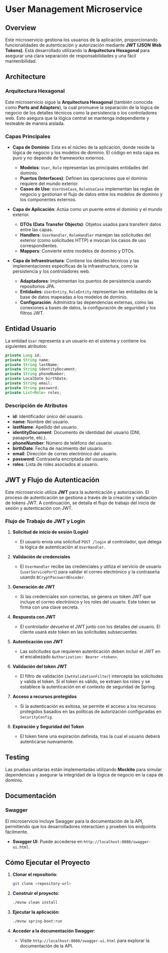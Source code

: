 

# User Management Microservice

## Overview

Este microservicio gestiona los usuarios de la aplicación, proporcionando funcionalidades de autenticación y autorización mediante **JWT (JSON Web Tokens)**. Está desarrollado utilizando la **Arquitectura Hexagonal** para asegurar una clara separación de responsabilidades y una fácil mantenibilidad.

## Architecture

### Arquitectura Hexagonal

Este microservicio sigue la **Arquitectura Hexagonal** (también conocida como **Ports and Adapters**), la cual promueve la separación de la lógica de negocio de los detalles técnicos como la persistencia o los controladores web. Esto asegura que la lógica central se mantenga independiente y testeable de manera aislada.

### Capas Principales

- **Capa de Dominio**: Esta es el núcleo de la aplicación, donde reside la lógica de negocio y los modelos de dominio. El código en esta capa es puro y no depende de frameworks externos.
  - **Modelos**: `User`, `Role` representan las principales entidades del dominio.
  - **Puertos (Interfaces)**: Definen las operaciones que el dominio requiere del mundo exterior.
  - **Casos de Uso**: `UserUseCase`, `RoleUseCase` implementan las reglas de negocio y gestionan el flujo de datos entre los modelos de dominio y los componentes externos.

- **Capa de Aplicación**: Actúa como un puente entre el dominio y el mundo exterior.
  - **DTOs (Data Transfer Objects)**: Objetos usados para transferir datos entre las capas.
  - **Handlers**: `UserHandler`, `RoleHandler` manejan las solicitudes del exterior (como solicitudes HTTP) e invocan los casos de uso correspondientes.
  - **Mappers**: Convierte entre modelos de dominio y DTOs.

- **Capa de Infraestructura**: Contiene los detalles técnicos y las implementaciones específicas de la infraestructura, como la persistencia y los controladores web.
  - **Adaptadores**: Implementan los puertos de persistencia usando repositorios JPA.
  - **Entidades**: `UserEntity`, `RoleEntity` representan las entidades de la base de datos mapeadas a los modelos de dominio.
  - **Configuración**: Administra las dependencias externas, como las conexiones a bases de datos, la configuración de seguridad y los filtros JWT.

## Entidad Usuario

La entidad `User` representa a un usuario en el sistema y contiene los siguientes atributos:

```java
private Long id;
private String name;
private String lastName;
private String identityDocument;
private String phoneNumber;
private LocalDate birthDate;
private String email;
private String password;
private List<Role> roles;
```

### Descripción de Atributos

- **id**: Identificador único del usuario.
- **name**: Nombre del usuario.
- **lastName**: Apellido del usuario.
- **identityDocument**: Documento de identidad del usuario (DNI, pasaporte, etc.).
- **phoneNumber**: Número de teléfono del usuario.
- **birthDate**: Fecha de nacimiento del usuario.
- **email**: Dirección de correo electrónico del usuario.
- **password**: Contraseña encriptada del usuario.
- **roles**: Lista de roles asociados al usuario.

## JWT y Flujo de Autenticación

Este microservicio utiliza **JWT** para la autenticación y autorización. El proceso de autenticación se gestiona a través de la creación y validación de tokens JWT. A continuación, se detalla el flujo de trabajo del inicio de sesión y autenticación con JWT.

### Flujo de Trabajo de JWT y Login

1. **Solicitud de inicio de sesión (Login)**
   - El usuario envía una solicitud `POST /login` al controlador, que delega la lógica de autenticación al `UserHandler`.

2. **Validación de credenciales**
   - El `UserHandler` recibe las credenciales y utiliza el servicio de usuario (`userServicePort`) para validar el correo electrónico y la contraseña usando `BCryptPasswordEncoder`.

3. **Generación de JWT**
   - Si las credenciales son correctas, se genera un token JWT que incluye el correo electrónico y los roles del usuario. Este token se firma con una clave secreta.

4. **Respuesta con JWT**
   - El controlador devuelve el JWT junto con los detalles del usuario. El cliente usará este token en las solicitudes subsecuentes.

5. **Autenticación con JWT**
   - Las solicitudes que requieren autenticación deben incluir el JWT en el encabezado `Authorization: Bearer <token>`.

6. **Validación del token JWT**
   - El filtro de validación (`JwtValidationFilter`) intercepta las solicitudes y valida el token. Si el token es válido, se extraen los roles y se establece la autenticación en el contexto de seguridad de Spring.

7. **Acceso a recursos protegidos**
   - Si la autenticación es exitosa, se permite el acceso a los recursos protegidos basados en las políticas de autorización configuradas en `SecurityConfig`.

8. **Expiración y Seguridad del Token**
   - El token tiene una expiración definida, tras la cual el usuario deberá autenticarse nuevamente.

## Testing

Las pruebas unitarias están implementadas utilizando **Mockito** para simular dependencias y asegurar la integridad de la lógica de negocio en la capa de dominio.

## Documentación

### Swagger

El microservicio incluye Swagger para la documentación de la API, permitiendo que los desarrolladores interactúen y prueben los endpoints fácilmente.

- **Swagger UI**: Puede accederse en `http://localhost:8080/swagger-ui.html`.

## Cómo Ejecutar el Proyecto

1. **Clonar el repositorio**:
   ```bash
   git clone <repository-url>
   ```

2. **Construir el proyecto**:
   ```bash
   ./mvnw clean install
   ```

3. **Ejecutar la aplicación**:
   ```bash
   ./mvnw spring-boot:run
   ```

4. **Acceder a la documentación Swagger**:
   - Visite `http://localhost:8080/swagger-ui.html` para explorar la documentación de la API.


